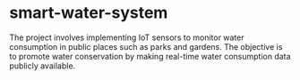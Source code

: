 # smart-water-system
The project involves implementing IoT sensors to monitor water consumption in public places such as parks and gardens. The objective is to promote water conservation by making real-time water consumption data publicly available. 
